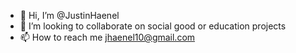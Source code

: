 - 👋 Hi, I’m @JustinHaenel
- 💞️ I’m looking to collaborate on social good or education projects
- 📫 How to reach me jhaenel10@gmail.com

<!---
JustinHaenel/JustinHaenel is a ✨ special ✨ repository because its `README.md` (this file) appears on your GitHub profile.
You can click the Preview link to take a look at your changes.
--->
